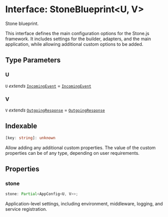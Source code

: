 # Interface: StoneBlueprint\<U, V\>

Stone blueprint.

This interface defines the main configuration options for the Stone.js framework.
It includes settings for the builder, adapters, and the main application,
while allowing additional custom options to be added.

## Type Parameters

### U

`U` *extends* [`IncomingEvent`](../../../events/IncomingEvent/classes/IncomingEvent.md) = [`IncomingEvent`](../../../events/IncomingEvent/classes/IncomingEvent.md)

### V

`V` *extends* [`OutgoingResponse`](../../../events/OutgoingResponse/classes/OutgoingResponse.md) = [`OutgoingResponse`](../../../events/OutgoingResponse/classes/OutgoingResponse.md)

## Indexable

```ts
[key: string]: unknown
```

Allow adding any additional custom properties.
The value of the custom properties can be of any type, depending on user requirements.

## Properties

### stone

```ts
stone: Partial<AppConfig<U, V>>;
```

Application-level settings, including environment, middleware, logging, and service registration.
